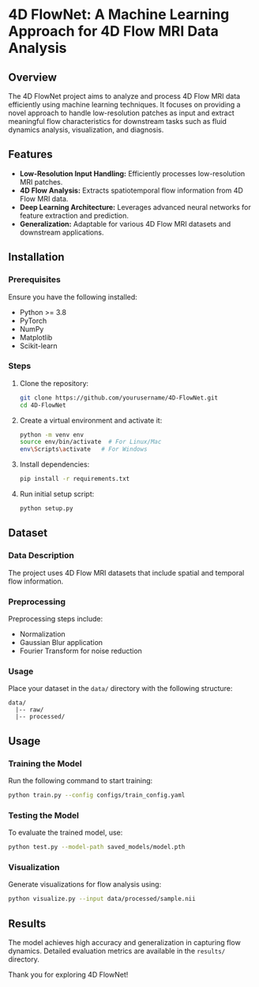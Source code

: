 # 4D FlowNet: A Machine Learning Approach for 4D Flow MRI Data Analysis

## Overview
The 4D FlowNet project aims to analyze and process 4D Flow MRI data efficiently using machine learning techniques. It focuses on providing a novel approach to handle low-resolution patches as input and extract meaningful flow characteristics for downstream tasks such as fluid dynamics analysis, visualization, and diagnosis.

## Features
- **Low-Resolution Input Handling:** Efficiently processes low-resolution MRI patches.
- **4D Flow Analysis:** Extracts spatiotemporal flow information from 4D Flow MRI data.
- **Deep Learning Architecture:** Leverages advanced neural networks for feature extraction and prediction.
- **Generalization:** Adaptable for various 4D Flow MRI datasets and downstream applications.

## Installation
### Prerequisites
Ensure you have the following installed:
- Python >= 3.8
- PyTorch
- NumPy
- Matplotlib
- Scikit-learn

### Steps
1. Clone the repository:
   ```bash
   git clone https://github.com/yourusername/4D-FlowNet.git
   cd 4D-FlowNet
   ```
2. Create a virtual environment and activate it:
   ```bash
   python -m venv env
   source env/bin/activate  # For Linux/Mac
   env\Scripts\activate   # For Windows
   ```
3. Install dependencies:
   ```bash
   pip install -r requirements.txt
   ```
4. Run initial setup script:
   ```bash
   python setup.py
   ```

## Dataset
### Data Description
The project uses 4D Flow MRI datasets that include spatial and temporal flow information.

### Preprocessing
Preprocessing steps include:
- Normalization
- Gaussian Blur application
- Fourier Transform for noise reduction

### Usage
Place your dataset in the `data/` directory with the following structure:
```
data/
  |-- raw/
  |-- processed/
```

## Usage
### Training the Model
Run the following command to start training:
```bash
python train.py --config configs/train_config.yaml
```

### Testing the Model
To evaluate the trained model, use:
```bash
python test.py --model-path saved_models/model.pth
```

### Visualization
Generate visualizations for flow analysis using:
```bash
python visualize.py --input data/processed/sample.nii
```

## Results
The model achieves high accuracy and generalization in capturing flow dynamics. Detailed evaluation metrics are available in the `results/` directory.



Thank you for exploring 4D FlowNet!
